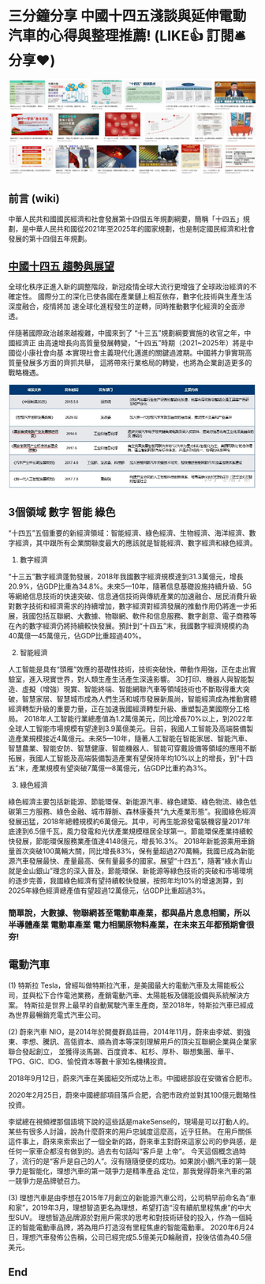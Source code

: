 # 三分鐘分享 中國十四五淺談與延伸電動汽車的心得與整理推薦! (LIKE👍 訂閱🛎 分享❤️)

![f1](https://github.com/HCH1/blog/blob/master/fig/stock2aa.JPG)

## 前言 (wiki) 

中華人民共和國國民經濟和社會發展第十四個五年規劃綱要，簡稱「十四五」規劃，是中華人民共和國從2021年至2025年的國家規劃，也是制定國民經濟和社會發展的第十四個五年規劃。

## [中國十四五 趨勢與展望](https://www2.deloitte.com/content/dam/Deloitte/cn/Documents/ser-soe-br/deloitte-cn-fourteenth-five-year-plan-report-zh-200521.pdf)

全球化秩序正進入新的調整階段，新冠疫情全球大流行更增強了全球政治經濟的不確定性。
國際分工的深化已使各國在產業鏈上相互依存，數字化技術與生產生活深度融合，疫情將加
速全球化進程發生的逆轉，同時推動數字化經濟的全面滲透。

伴隨著國際政治越來越複雜，中國來到了 “十三五”規劃綱要實施的收官之年，中國經濟正
由高速增長向高質量發展轉變，“十四五”時期（2021~2025年）將是中國從小康社會向基
本實現社會主義現代化邁進的關鍵過渡期。中國將力爭實現高質量發展多方面的齊抓共舉，
這將帶來行業格局的轉變，也將為企業創造更多的戰略機遇。

![f1](https://github.com/HCH1/blog/blob/master/fig/stock2ab.JPG)

## 3個領域 數字 智能 綠色

“十四五”五個重要的新經濟領域：智能經濟、綠色經濟、生物經濟、海洋經濟、數字經濟，其中跟所有企業關聯度最大的應該就是智能經濟、數字經濟和綠色經濟。

1. 數字經濟

“十三五”數字經濟蓬勃發展，2018年我國數字經濟規模達到31.3萬億元，增長20.9%，佔GDP比重為34.8%。未來5—10年，隨著信息基礎設施持續升級、5G等網絡信息技術的快速突破、信息通信技術與傳統產業的加速融合、居民消費升級對數字技術和經濟需求的持續增加，數字經濟對經濟發展的推動作用仍將進一步拓展，我國包括互聯網、大數據、物聯網、軟件和信息服務、數字創意、電子商務等在內的數字經濟仍將持續較快發展。預計到“十四五”末，我國數字經濟規模約為40萬億—45萬億元，佔GDP比重超過40%。

2. 智能經濟

人工智能是具有“頭雁”效應的基礎性技術，技術突破快，帶動作用強，正在走出實驗室，進入現實世界，對人類生產生活產生深遠影響。 3D打印、機器人與智能製造、虛擬（增強）現實、智能終端、智能網聯汽車等領域技術也不斷取得重大突破，智慧家居、智慧城市成為人們生活和城市發展新風尚，智能經濟成為推動實體經濟轉型升級的重要力量，正在加速我國經濟轉型升級、重塑製造業國際分工格局。 2018年人工智能行業總產值為1.2萬億美元，同比增長70%以上，到2022年全球人工智能市場規模有望達到3.9萬億美元。目前，我國人工智能及高端裝備製造產業規模接近4萬億元。未來5—10年，隨著人工智能在智能家居、智能汽車、智慧農業、智能安防、智慧健康、智能機器人、智能可穿戴設備等領域的應用不斷拓展，我國人工智能及高端裝備製造產業有望保持年均10%以上的增長，到“十四五”末，產業規模有望突破7萬億—8萬億元，佔GDP比重約為3%。

3. 綠色經濟

綠色經濟主要包括新能源、節能環保、新能源汽車、綠色建築、綠色物流、綠色低碳第三方服務、綠色金融、城市靜脈、森林康養共“九大產業形態”。我國綠色經濟發展迅猛，2018年總體規模約6萬億元。其中，可再生能源發電裝機容量2017年底達到6.5億千瓦，風力發電和光伏產業規模穩居全球第一。節能環保產業持續較快發展，節能環保服務業產值達4148億元，增長16.3%。 2018年新能源乘用車銷量首次突破100萬輛大關，同比增長83%，保有量超過270萬輛，我國已成為新能源汽車發展最快、產量最高、保有量最多的國家。展望“十四五”，隨著“綠水青山就是金山銀山”理念的深入普及，節能環保、新能源等綠色技術的突破和市場環境的逐步完善，我國綠色經濟有望持續較快發展，按照年均10%的增速測算，到2025年綠色經濟總產值有望超過12萬億元，佔GDP比重超過3%。

### 簡單說，大數據、物聯網甚至電動車產業，都與晶片息息相關，所以半導體產業 電動車產業 電力相關原物料產業，在未來五年都預期會很夯!


## 電動汽車

(1)
特斯拉 Tesla，曾經叫做特斯拉汽車，是美國最大的電動汽車及太陽能板公司，並與松下合作電池業務，產銷電動汽車、太陽能板及儲能設備與系統解決方案。
特斯拉是世界上最早的自動駕駛汽車生產商，至2018年，特斯拉汽車已經成為世界最暢銷充電式汽車公司。


(2)
蔚來汽車 NIO，是2014年於開曼群島註冊，2014年11月，蔚來由李斌、劉強東、李想、騰訊、高瓴資本、順為資本等深刻理解用戶的頂尖互聯網企業與企業家聯合發起創立，
並獲得淡馬錫、百度資本、紅杉、厚朴、聯想集團、華平、TPG、GIC、IDG、愉悅資本等數十家知名機構投資。

2018年9月12日，蔚來汽車在美國紐交所成功上市。中國總部設在安徽省合肥市。

2020年2月25日，蔚來中國總部項目落戶合肥，合肥市政府並對其100億元戰略性投資。


李斌總在視頻裡那個語境下說的這些話是makeSense的，現場是可以打動人的。某些有很多人討論，說為什麼蔚來的用戶忠誠度這麼高，近乎狂熱。 
在用戶關係這件事上，蔚來來索索出了一個全新的路，蔚來車主對蔚來這家公司的參與感，是任何一家車企都沒有做到的。過去有句話叫“客戶是 上帝”。
今天這個概念過時了，流行的是“客戶是自己的人”。沒有隨隨便便的成功。如果說小鵬汽車的第一競爭力是智能化，理想汽車的第一競爭力是精準產品 定位，那我覺得蔚來汽車的第一競爭力是品牌號召力。


(3)
理想汽車是由李想在2015年7月創立的新能源汽車公司，公司稍早前命名為“車和家”，2019年3月，理想智造更名為理想，希望打造“沒有續航里程焦慮”的中大型SUV。
理想智造品牌源於對用戶需求的思考和對技術研發的投入，作為一個純正的智能電動車品牌，將為用戶打造沒有里程焦慮的智能電動車。 
2020年6月24日，理想汽車發佈公告稱，公司已經完成5.5億美元D輪融資，投後估值為40.5億美元。



## End

